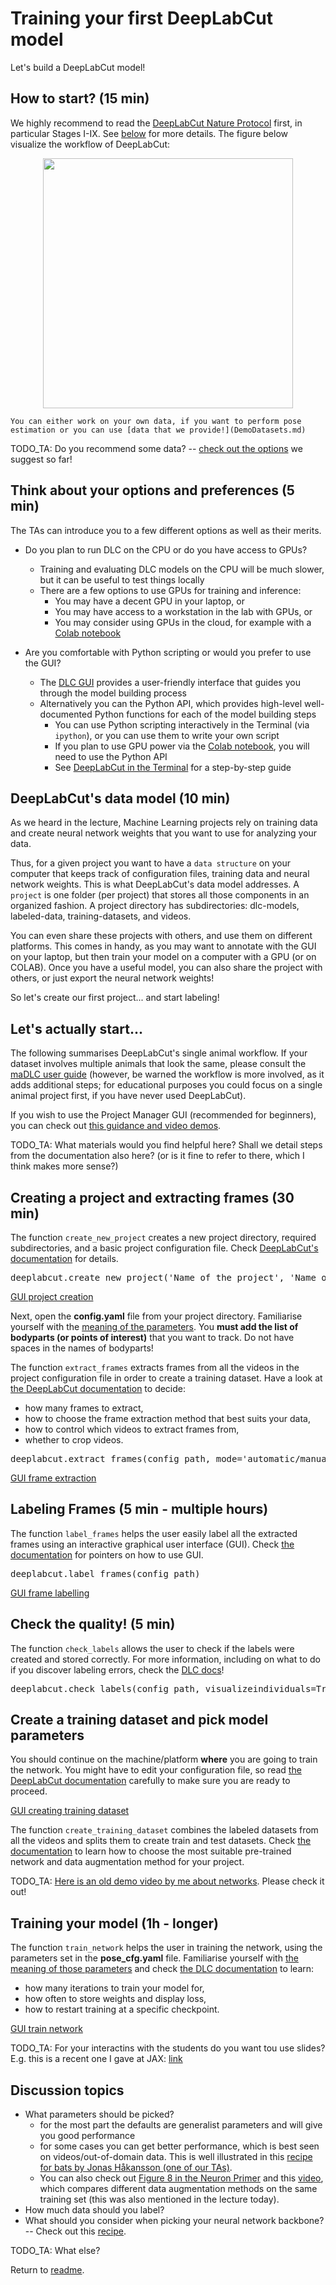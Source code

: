 # Training your first DeepLabCut model

Let's build a DeepLabCut model!

## How to start? (15 min)

We highly recommend to read the [DeepLabCut Nature Protocol](https://rdcu.be/bHpHN) first, in particular Stages I-IX. See [below](#From-project-creation-to-training-your-model) for more details. The figure below visualize the workflow of DeepLabCut:

 <p align="center">
<img src="https://static1.squarespace.com/static/57f6d51c9f74566f55ecf271/t/5cca272524a69435c3251c40/1556752170424/flowfig.jpg?format=1000w" height="400">

```{note}
You can either work on your own data, if you want to perform pose estimation or you can use [data that we provide!](DemoDatasets.md)
```

TODO_TA: Do you recommend some data? -- [check out the options](DemoDatasets.md) we suggest so far!

## Think about your options and preferences (5 min)

The TAs can introduce you to a few different options as well as their merits.

- Do you plan to run DLC on the CPU or do you have access to GPUs?
    - Training and evaluating DLC models on the CPU will be much slower, but it can be useful to test things locally
    - There are a few options to use GPUs for training and inference:
        - You may have a decent GPU in your laptop, or 
        - You may have access to a workstation in the lab with GPUs, or
        - You may consider using GPUs in the cloud, for example with a [Colab notebook](https://github.com/DeepLabCut/DeepLabCut/tree/master/examples#demo-jupyter--colaboratory-notebooks)

- Are you comfortable with Python scripting or would you prefer to use the GUI?
    - The [DLC GUI](https://deeplabcut.github.io/DeepLabCut/docs/standardDeepLabCut_UserGuide.html#deeplabcut-project-manager-gui-recommended-for-beginners) provides a user-friendly interface that guides you through the model building process
    - Alternatively you can the Python API, which provides high-level well-documented Python functions for each of the model building steps
        - You can use Python scripting interactively in the Terminal (via `ipython`), or you can use them to write your own script
        - If you plan to use GPU power via the [Colab notebook](https://github.com/DeepLabCut/DeepLabCut/tree/master/examples#demo-jupyter--colaboratory-notebooks), you will need to use the Python API
        - See [DeepLabCut in the Terminal](https://deeplabcut.github.io/DeepLabCut/docs/standardDeepLabCut_UserGuide.html#deeplabcut-in-the-terminal) for a step-by-step guide

## DeepLabCut's data model (10 min)

As we heard in the lecture, Machine Learning projects rely on training data and create neural network weights that you want to use for analyzing your data.

Thus, for a given project you want to have a `data structure` on your computer that keeps track of configuration files, training data and neural network weights. This is what DeepLabCut's data model addresses. A `project` is one folder (per project) that stores all those components in an organized fashion. A project directory has subdirectories: dlc-models, labeled-data, training-datasets, and videos.

You can even share these projects with others, and use them on different platforms. This comes in handy, as you may want to annotate with the GUI on your laptop, but then train your model on a computer with a GPU (or on COLAB). Once you have a useful model, you can also share the project with others, or just export the neural network weights!

So let's create our first project... and start labeling!

## Let's actually start...

The following summarises DeepLabCut's single animal workflow. If your dataset involves multiple animals that look the same, please consult the <a href="https://deeplabcut.github.io/DeepLabCut/docs/maDLC_UserGuide.html#multi-animal-userguide" target="_blank">maDLC user guide</a> (however, be warned the workflow is more involved, as it adds additional steps; for educational purposes you could focus on a single animal project first, if you have never used DeepLabCut).

If you wish to use the Project Manager GUI (recommended for beginners), you can check out <a href="https://deeplabcut.github.io/DeepLabCut/docs/PROJECT_GUI.html" target="_blank">this guidance and video demos</a>.

TODO_TA: What materials would you find helpful here? Shall we detail steps from the documentation also here? (or is it fine to refer to there, which I think makes more sense?)

## Creating a project and extracting frames (30 min)

The function `create_new_project` creates a new project directory, required subdirectories, and a basic project configuration file. Check <a href="https://deeplabcut.github.io/DeepLabCut/docs/standardDeepLabCut_UserGuide.html#a-create-a-new-project" target="_blank">DeepLabCut's documentation</a> for details.

<pre lang="python">deeplabcut.create_new_project('Name of the project', 'Name of the experimenter', ['Full path of video 1', 'Full path of video2', 'Full path of video3'], working_directory='Full path of the working directory', copy_videos=True/False, multianimal=True/False)</pre>

[GUI project creation](https://youtu.be/KcXogR-p5Ak?t=32)

Next, open the **config.yaml** file from your project directory. Familiarise yourself with the <a href="https://static1.squarespace.com/static/57f6d51c9f74566f55ecf271/t/5c40f4124d7a9c0b2ce651c1/1547760716298/Box1-01.png?format=1000w" target="_blank">meaning of the parameters</a>. You **must add the list of bodyparts (or points of interest)** that you want to track. Do not have spaces in the names of bodyparts!

The function `extract_frames` extracts frames from all the videos in the project configuration file in order to create a training dataset. Have a look at <a href="https://deeplabcut.github.io/DeepLabCut/docs/standardDeepLabCut_UserGuide.html#c-data-selection-extract-frames" target="_blank">the DeepLabCut documentation</a> to decide:
- how many frames to extract,
- how to choose the frame extraction method that best suits your data,
- how to control which videos to extract frames from,
- whether to crop videos.

<pre lang="python">deeplabcut.extract_frames(config_path, mode='automatic/manual', algo='uniform/kmeans', userfeedback=False, crop=True/False)</pre>

[GUI frame extraction](https://youtu.be/KcXogR-p5Ak?t=87)

## Labeling Frames (5 min - multiple hours)
The function `label_frames` helps the user easily label all the extracted frames using an interactive graphical user interface (GUI). Check <a href="https://deeplabcut.github.io/DeepLabCut/docs/standardDeepLabCut_UserGuide.html#d-label-frames" target="_blank">the documentation</a> for pointers on how to use GUI.

<pre lang="python">deeplabcut.label_frames(config_path)</pre>

[GUI frame labelling](https://youtu.be/KcXogR-p5Ak?t=111)

## Check the quality! (5 min)
The function `check_labels` allows the user to check if the labels were created and stored correctly. For more information, including on what to do if you discover labeling errors, check the <a href="https://deeplabcut.github.io/DeepLabCut/docs/standardDeepLabCut_UserGuide.html#e-check-annotated-frames" target="_blank">DLC docs</a>!

<pre lang="python">deeplabcut.check_labels(config_path, visualizeindividuals=True/False)</pre>

## Create a training dataset and pick model parameters
You should continue on the machine/platform **where** you are going to train the network. You might have to edit your configuration file, so read <a href="https://deeplabcut.github.io/DeepLabCut/docs/standardDeepLabCut_UserGuide.html#f-create-training-dataset-s" target="_blank">the DeepLabCut documentation</a> carefully to make sure you are ready to proceed.

[GUI creating training dataset](https://youtu.be/KcXogR-p5Ak?t=160)

The function `create_training_dataset` combines the labeled datasets from all the videos and splits them to create train and test datasets. Check <a href="https://deeplabcut.github.io/DeepLabCut/docs/standardDeepLabCut_UserGuide.html#f-create-training-dataset-s" target="_blank">the documentation</a> to learn how to choose the most suitable pre-trained network and data augmentation method for your project.

TODO_TA: [Here is an old demo video by me about networks](https://www.youtube.com/watch?v=ILsuC4icBU0&t=760s). Please check it out!

## Training your model (1h - longer)
The function `train_network` helps the user in training the network, using the parameters set in the **pose_cfg.yaml** file. Familiarise yourself with <a href="https://images.squarespace-cdn.com/content/v1/57f6d51c9f74566f55ecf271/1570325287859-NHCTKWOFWPVWLH8B79PS/ke17ZwdGBToddI8pDm48kApwhYXjNb7J-ZG10ZuuPUJ7gQa3H78H3Y0txjaiv_0fDoOvxcdMmMKkDsyUqMSsMWxHk725yiiHCCLfrh8O1z4YTzHvnKhyp6Da-NYroOW3ZGjoBKy3azqku80C789l0uRNgJXBmK_J7vOfsoUyYccR03UZyExumRKzyR7hPRvjPGikK2uEIM-3GOD5thTJoQ/Box2-01.png?format=1000w" target="_blank">the meaning of those parameters</a> and check <a href="https://deeplabcut.github.io/DeepLabCut/docs/standardDeepLabCut_UserGuide.html#g-train-the-network" target="_blank">the DLC documentation</a> to learn:
- how many iterations to train your model for,
- how often to store weights and display loss,
- how to restart training at a specific checkpoint.

[GUI train network](https://youtu.be/WXCVr6xAcCA?t=58)

TODO_TA: For your interactins with the students do you want tou use slides? E.g. this is a recent one I gave at JAX: <a href="https://github.com/DeepLabCut/DeepLabCut-Workshop-Materials/blob/master/JAX-TutorialOct2022.pdf?highlight=tutorial" target="_blank">link</a>

## Discussion topics

- What parameters should be picked?
    - for the most part the defaults are generalist parameters and will give you good performance
    - for some cases you can get better performance, which is best seen on videos/out-of-domain data. This is well illustrated in this [recipe for bats by Jonas Håkansson (one of our TAs)](https://deeplabcut.github.io/DeepLabCut/docs/recipes/flip_and_rotate.html).
    - You can also check out [Figure 8 in the Neuron Primer](https://www.cell.com/neuron/fulltext/S0896-6273(20)30717-0) and this [video](https://www.cell.com/cms/10.1016/j.neuron.2020.09.017/attachment/46e265f6-9ff2-4f64-9116-b8cc9c958fc4/mmc1), which compares different data augmentation methods on the same training set (this was also mentioned in the lecture today).
- How much data should you label?
- What should you consider when picking your neural network backbone?
-- Check out this [recipe](https://deeplabcut.github.io/DeepLabCut/docs/recipes/nn.html).

TODO_TA: What else?


Return to [readme](../README.md).
